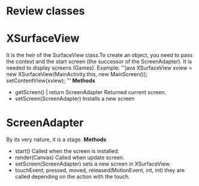 # Review classes 

# XSurfaceView 
It is the heir of the SurfaceView class.To create an object, you need to pass the context and the start screen (the successor of the ScreenAdapter). It is needed to display screens (Games). 
Example:
’’’java
XSurfaceView xview = new XSurfaceView(MainActivity.this, new MainScreen());
setContentView(xview);
’’’
**Methods**
 - getScreen() | return ScreenAdapter
   Returned current screen.
 - setScreen(ScreenAdapter)
   Installs a new screen

# ScreenAdapter 
By its very nature, it is a stage.
**Methods**
 - start()
   Called when the screen is installed.
 - render(Canvas)
   Called when update screen.
 - setScreen(ScreenAdapter)
   sets a new screen in XSurfaceView.
 - touchEvent, pressed, moved, released(MotionEvent, int, int)
   they are called depending on the action with the touch.   
  

